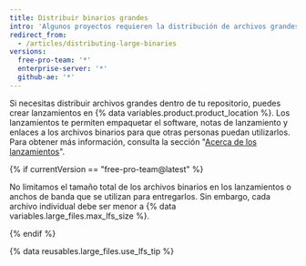 ```yaml
---
title: Distribuir binarios grandes
intro: 'Algunos proyectos requieren la distribución de archivos grandes, como los binarios o instaladores, además de la distribución del código fuente.'
redirect_from:
  - /articles/distributing-large-binaries
versions:
  free-pro-team: '*'
  enterprise-server: '*'
  github-ae: '*'
---
```


Si necesitas distribuir archivos grandes dentro de tu repositorio, puedes crear lanzamientos en {% data variables.product.product_location %}. Los lanzamientos te permiten empaquetar el software, notas de lanzamiento y enlaces a los archivos binarios para que otras personas puedan utilizarlos. Para obtener más información, consulta la sección "[Acerca de los lanzamientos](/github/administering-a-repository/about-releases)".

{% if currentVersion == "free-pro-team@latest" %}

No limitamos el tamaño total de los archivos binarios en los lanzamientos o anchos de banda que se utilizan para entregarlos. Sin embargo, cada archivo individual debe ser menor a {% data variables.large_files.max_lfs_size %}.

{% endif %}

{% data reusables.large_files.use_lfs_tip %}
